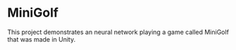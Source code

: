 # MiniGolf

This project demonstrates an neural network playing a game called MiniGolf that was made in Unity.
